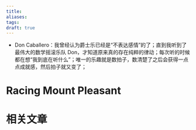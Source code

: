 ```yaml
---
title: 
aliases: 
tags: 
draft: true
---
```


- Don Caballero：我曾经认为爵士乐已经是“不表达感情”的了；直到我听到了最伟大的数学摇滚乐队 Don，才知道原来真的存在纯粹的律动；每次听的时候都在想“我到底在听什么”；唯一的乐趣就是数拍子，数清楚了之后会获得一点点成就感，然后拍子就又变了；

# Racing Mount Pleasant




# 相关文章

